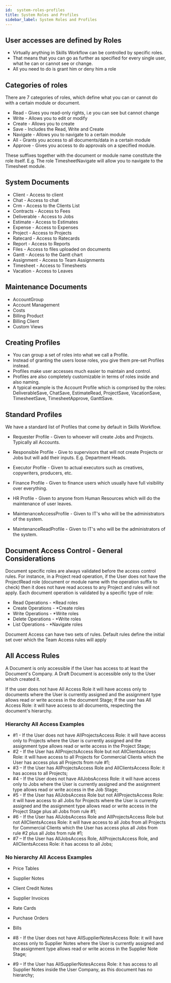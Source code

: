 ```yaml
---
id:  system-roles-profiles
title: System Roles and Profiles
sidebar_label: System Roles and Profiles
---
```


## User accesses are defined by Roles

- Virtually anything in Skills Workflow can be controlled by specific roles.
- That means that you can go as further as specified for every single user, what he can or cannot see or change.
- All you need to do is grant him or deny him a role

## Categories of roles
There are 7 categories of roles, which define what you can or cannot do with a certain module or document.

- Read - Gives you read-only rights, i.e you can see but cannot change
- Write - Allows you to edit or modify
- Create - Allows you to create
- Save - Includes the Read, Write and Create
- Navigate - Allows you to navigate to a certain module
- All - Grants you access to all documents/data in a certain module
- Approve - Gives you access to do approvals on a specified module.

These suffixes together with the document or module name constitute the role itself.
E.g. The role TimesheetNavigate will allow you to navigate to the Timesheet module.

## System Documents

- Client - Access to client
- Chat - Access to chat
- Crm - Access to the Clients List
- Contracts - Access to Fees
- Deliverable - Access to Jobs
- Estimate - Access to Estimates
- Expense - Access to Expenses
- Project - Access to Projects
- Ratecard - Access to Ratecards
- Report - Access to Reports
- Files - Access to files uploaded on documents
- Gantt - Access to the Gantt chart
- Assignment - Access to Team Assignments
- Timesheet - Access to Timesheets
- Vacation - Access to Leaves

## Maintenance Documents

- AccountGroup
- Account Management
- Costs
- Billing Product
- Billing Client
- Custom Views

## Creating Profiles

- You can group a set of roles into what we call a Profile.
- Instead of granting the users loose roles, you give them pre-set Profiles instead.
- Profiles make user accesses much easier to maintain and control.
- Profiles are also completely customizable in terms of roles inside and also naming.
- A typical example is the Account Profile which is comprised by the roles: DeliverableSave, ChatSave, EstimateRead, ProjectSave, VacationSave, TimesheetSave, TimesheetApprove, GanttSave.

## Standard Profiles
We have a standard list of Profiles that come by default in Skills Workflow.

- Requester Profile - Given to whoever will create Jobs and Projects. Typically all Accounts.
- Responsible Profile - Give to supervisors that will not create Projects or Jobs but will add their inputs. E.g. Department Heads.
- Executor Profile - Given to actual executors such as creatives, copywriters, producers, etc.
- Finance Profile - Given to finance users which usually have full visibility over everything.
- HR Profile - Given to anyone from Human Resources which will do the maintenance of user leaves.

- MaintenanceAccessProfile - Given to IT's who will be the administrators of the system.
- MaintenanceReadProfile - Given to IT's who will be the administrators of the system.


## Document Access Control - General Considerations 
Document specific roles are always validated before the access control rules. For instance, in a Project read operation, if the User does not have the ProjectRead role (document or module name with the operation suffix to check) then it does not have read access to any Project and rules will not apply. Each document operation is validated by a specific type of role:

- Read Operations - *Read roles
- Create Operations - *Create roles
- Write Operations - *Write roles
- Delete Operations - *Write roles
- List Operations - *Navigate roles

Document Access can have two sets of rules. Default rules define the initial set over which the Team Access rules will apply

## All Access Rules

A Document is only accessible if the User has access to at least the Document's Company. A Draft Document is accessible only to the User which created it.

If the user does not have All Access Role it will have access only to documents where the User is currently assigned and the assignment type allows read or write access in the document Stage;
If the user has All Access Role: it will have access to all documents, respecting the document's hierarchy. 


### Hierarchy All Access Examples

- #1 - If the User does not have AllProjectsAccess Role: it will have access only to Projects where the User is currently assigned and the assignment type allows read or write access in the Project Stage;
- #2 - If the User has AllProjectsAccess Role but not AllClientsAccess Role: it will have access to all Projects for Commercial Clients which the User has access plus all Projects from rule #1;
- #3 – If the User has AllProjectsAccess Role and AllClientsAccess Role: it has access to all Projects;
- #4 - If the User does not have AllJobsAccess Role: it will have access only to Jobs where the User is currently assigned and the assignment type allows read or write access in the Job Stage;
- #5 - If the User has AllJobsAccess Role but not AllProjectsAccess Role: it will have access to all Jobs for Projects where the User is currently assigned and the assignment type allows read or write access in the Project Stage plus all Jobs from rule #1;
- #6 - If the User has AllJobsAccess Role and AllProjectsAccess Role but not AllClientsAccess Role: it will have access to all Jobs from all Projects for Commercial Clients which the User has access plus all Jobs from rule #2 plus all Jobs from rule #1;
- #7 – If the User has AllJobsAccess Role, AllProjectsAccess Role, and AllClientsAccess Role: it has access to all Jobs;
### No hierarchy All Access Examples

- Price Tables
- Supplier Notes
- Client Credit Notes
- Supplier Invoices
- Rate Cards
- Purchase Orders
- Bills

- #8 - If the User does not have AllSupplierNotesAccess Role: it will have access only to Supplier Notes where the User is currently assigned and the assignment type allows read or write access in the Supplier Note Stage;
- #9 – If the User has AllSupplierNotesAccess Role: it has access to all Supplier Notes inside the User Company, as this document has no hierarchy;
